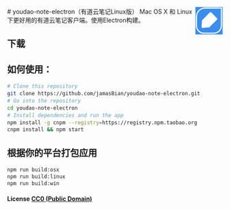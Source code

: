 <img src="assets/icon.png" alt="logo" height="64" align="right" />
# youdao-note-electron（有道云笔记Linux版）
Mac OS X 和 Linux 下更好用的有道云笔记客户端。使用Electron构建。

## 下载


## 如何使用：

```bash
# Clone this repository
git clone https://github.com/jamasBian/youdao-note-electron.git
# Go into the repository
cd youdao-note-electron
# Install dependencies and run the app
npm install -g cnpm --registry=https://registry.npm.taobao.org
cnpm install && npm start
```

## 根据你的平台打包应用

``` shell
npm run build:osx
npm run build:linux
npm run build:win
```



#### License [CC0 (Public Domain)](LICENSE.md)
